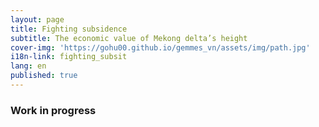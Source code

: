 ```yaml
---
layout: page
title: Fighting subsidence
subtitle: The economic value of Mekong delta’s height
cover-img: 'https://gohu00.github.io/gemmes_vn/assets/img/path.jpg'
i18n-link: fighting_subsit
lang: en
published: true
---
```


### Work in progress